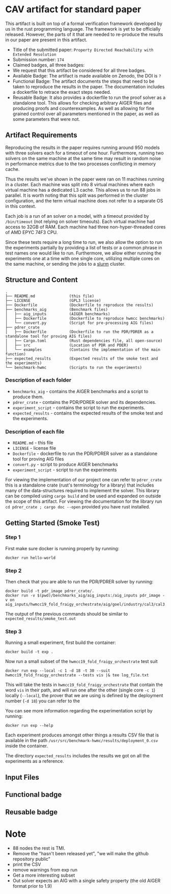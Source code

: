 # CAV artifact for standard paper

This artifact is built on top of a formal verification framework developed by us in the rust programming language. The framework is yet to be officially released. However, the parts of it that are needed to re-produce the results in our paper are present in this artifact.



* Title of the submitted paper: `Property Directed Reachability with Extended Resolution`
* Submission number: `174`
* Claimed badges, all three badges:
* We request that this artifact be considered for all three badges.
* Available Badge: The artifact is made available on Zenodo, the DOI is `?`
* Functional Badge: The artifact documents the steps that need to be taken to reproduce the results in the paper. The documentation includes a dockerfile to retrace the exact steps needed.
* Reusable Badge: It also provides a dockerfile to run the proof solver as a standalone tool. This allows for checking arbitrary AIGER files and producing proofs and counterexamples. As well as allowing for fine grained control over all parameters mentioned in the paper, as well as some parameters that were not.



## Artifact Requirements

Reproducing the results in the paper requires running around 950 models with three solvers each for a timeout of one hour.
Furthermore, running two solvers on the same machine at the same time may result in random noise in performance metrics due to the two processes conflicting in memory cache.

Thus the results we've shown in the paper were ran on 11 machines running in a cluster. Each machine was split into 8 virtual machines where each virtual machine has a dedicated L3 cache. This allows us to run 88 jobs in parallel. It is worth noting that this split was performed in the cluster configuration, and the term virtual machine does not refer to a separate OS in this context.

Each job is a run of an solver on a model, with a timeout provided by `/bin/timeout` (not relying on solver timeouts).
Each virtual machine had access to 32GB of RAM. Each machine had three non-hyper-threaded cores of AMD EPYC 74F3 CPU.

Since these tests require a long time to run, we also allow the option to run the experiments partially by providing a list of tests or a common phrase in test names one would like to run. Furthermore, we allow either running the experiments one at a time with one single core, utilizing multiple cores on the same machine, or sending the jobs to a [slurm](https://slurm.schedmd.com/overview.html) cluster. 


## Structure and Content


```
.
├── README.md               (this file)
├── LICENSE                 (GPL3 license)
├── Dockerfile              (Dockerfile to reproduce the results)
├── benchmarks_aig          (Benchmark files)
│   ├── aig_inputs          (AIGER benchmarks)
│   ├── Dockerfile          (Dockerfile to reproduce hwmcc benchmarks)
│   └── convert.py          (Script for pre-processing AIG files)
├── pdrer_crate
│   ├── Dockerfile          (Dockerfile to run the PDR/PDRER as a standalone tool for proving AIG files)
│   ├── Cargo.toml          (Rust dependencies file, all open-source)
│   ├── src                 (Location of PDR and PDER)
│   └── examples            (Contains the implementation of the main function)
├── expected_results        (Expected results of the smoke test and the experiments)
└── benchmark-hwmc          (Scripts to run the experiments)
```

### Description of each folder

* `benchmarks_aig` - contains the AIGER benchmarks and a script to produce them.
* `pdrer_crate` - contains the PDR/PDRER solver and its dependencies.
* `experiment_script` - contains the script to run the experiments.
* `expected_results` - contains the expected results of the smoke test and the experiments.

### Description of each file

* `README.md` - this file
* `LICENSE` - license file
* `Dockerfile` - dockerfile to run the PDR/PDRER solver as a standalone tool for proving AIG files
* `convert.py` - script to produce AIGER benchmarks
* `experiment_script` - script to run the experiments


For viewing the implementation of our project one can refer to `pdrer_crate` this is a standalone crate (rust's terminology for a library) that includes many of the data-structures required to implement the solver. This library can be compiled using `cargo build` and be used and expanded on outside the scope of this artifact. For viewing the documentation for the library run `cd pdrer_crate ; cargo doc --open` provided you have rust installed.

## Getting Started (Smoke Test)

<!-- Describe how to execute and briefly test your artifact in order to complete the smoke-test phase of the evaluation. Below is an example for Docker images. -->

### Step 1

First make sure docker is running properly by running:
```
docker run hello-world
```

### Step 2

Then check that you are able to run the PDR/PDRER solver by running:
```
docker build -t pdr_image pdrer_crate/.
docker run -v $(pwd)/benchmarks_aig/aig_inputs:/aig_inputs pdr_image -v on aig_inputs/hwmcc19_fold_fraigy_orchestrate/aig/goel/industry/cal3/cal3.aig
```

The output of the previous commands should be similar to `expected_results/smoke_test.out`

### Step 3

Running a small experiment, first build the container:
```
docker build -t exp .
```

Now run a small subset of the `hwmcc19_fold_fraigy_orchestrate` test suit
```
docker run exp --local -c 1 -d 18 -t 30 --suit hwmcc19_fold_fraigy_orchestrate --tests vis |& tee log_file.txt
```

This will take the tests in `hwmcc19_fold_fraigy_orchestrate` that contain the word `vis` in their path, and will run one after the other (single core `-c 1`) locally (`--local`), the prover that we are using is defined by the deployment number (`-d 18`) you can refer to the 

You can see more information regarding the experimentation script by running:
```
docker run exp --help
```

Each experiment produces amongst other things a results CSV file that is available in the path `/usr/src/benchmark-hwmc/results/deployment_0.csv` inside the container.

The directory `expected_results` includes the results we got on all the experiments as a reference.


## Input Files



<!-- ### Getting Started (example)

First, load the docker image `docker-tool-image` from the .tar archive (docker may require `sudo` root privileges):

```bash
docker load < docker-tool-image.tar
```

Upon loading the image, you can run the container with:

```bash
docker run -v `pwd`/output:/tool/output --rm -it docker-tool
```

The command above starts the docker container and places you in a bash environment, where you can inspect the source code or run the experiments. `-v` option will mount `output` folder in your current directory to the corresponding folder within the container where the evaluation results will be stored. This will allow you to view the generated output even after the container has stopped running. `--rm` is an optional flag that creates a disposable container that will be deleted upon exit.

To run all the experiments (should take up to 8 hours), use:

```bash
./evaluate.sh 
```

The evaluation script has the following additional options:
* `--smoke-test` option allows you to detect any technical difficulties for the smoke-test phase (should take up to 5 minutes)
* `--brief` option allows you to run the subset of experiments, namely Tables 1 & 4 of the paper (should take up to an hour)

If finished successfully, the evaluation script should print:

```
All experiments were successful.
```

You can exit the container by typing `exit`. Output files generated by the evaluation script (logs, tables, plots, etc.) remain available in `$PWD/output`. Upon finishing your review, you can remove the image from the Docker environment using:
```
docker rmi docker-tool
``` -->


## Functional badge

<!-- If you claim a functional badge for the artifact:

* Document which claims or results of the paper can be replicated with the artifact and how, including how to run the experiments and how to read and interpret the output. To simplify the reviewing process, we recommend providing evaluation scripts (where applicable).
* Document which claims or results of the paper cannot be replicated and why.
* Explain how the correctness of the artifact (i.e. the presented tool/method) was tested.
* If possible, include log files reporting the results that were presented in the paper, and point to their location in the artifact.
* If possible, include source code within your artifact, and point the reviewer to the parts of the source code that are most relevant to the submitted paper. -->


## Reusable badge

<!-- If you claim a reusable badge for the artifact:

* Make sure your artifact has a license which allows repurposing and reuse, and is easy to use.
* Make sure that all dependencies and used libraries are well-documented and up to date.
* Explain in sufficient detail how the artifact can be used beyond the paper.
* If the artifact is not open source, provide documented interfaces for extensions.
* Explain how the artifact can be used in a different environment, e.g. built on another system, used outside of the Docker or VM image, etc. -->



# Note

* 88 nodes the rest is TMI.
* Remove the "hasn't been released yet", "we will make the github repository public"
* print the CSV
* remove warnings from exp run
* Get a more interesting subset
* Out solver expects an AIG with a single safety property (the old AIGER format prior to 1.9)
